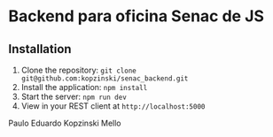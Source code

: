 # Backend para oficina Senac de JS

## Installation

1. Clone the repository: `git clone git@github.com:kopzinski/senac_backend.git`
2. Install the application: `npm install`
3. Start the server: `npm run dev`
4. View in your REST client at `http://localhost:5000`

Paulo Eduardo Kopzinski Mello
